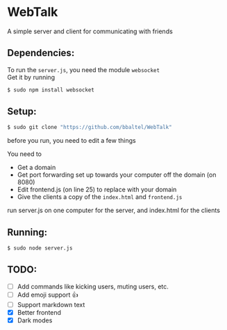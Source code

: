 # WebTalk
A simple server and client for communicating with friends

## Dependencies:

To run the <code>server.js</code>, you need the module <code>websocket</code>  
Get it by running
```bash
$ sudo npm install websocket
```

## Setup:
```bash
$ sudo git clone "https://github.com/bbaltel/WebTalk"
```

before you run, you need to edit a few things  

You need to

- Get a domain
- Get port forwarding set up towards your computer off the domain (on 8080)
- Edit frontend.js (on line 25) to replace with your domain
- Give the clients a copy of the <code>index.html</code> and <code>frontend.js</code>

run server.js on one computer for the server, and index.html for the clients

## Running:

```bash
$ sudo node server.js
```

## TODO:
- [ ] Add commands like kicking users, muting users, etc.
- [ ] Add emoji support :+1:
- [ ] Support markdown text
- [x] Better frontend
- [x] Dark modes